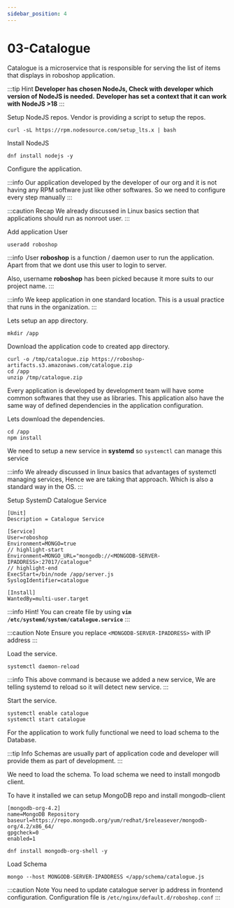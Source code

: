 ```yaml
---
sidebar_position: 4
---
```


# 03-Catalogue

Catalogue is a microservice that is responsible for serving the list of items that displays in roboshop application.

:::tip Hint
**Developer has chosen NodeJs, Check with developer which version of NodeJS is needed.**
**Developer has set a context that it can work with NodeJS >18**
:::

Setup NodeJS repos. Vendor is providing a script to setup the repos. 

```shell 
curl -sL https://rpm.nodesource.com/setup_lts.x | bash
```

Install NodeJS 

```shell 
dnf install nodejs -y
```

Configure the application.

:::info 
Our application developed by the developer of our org and it is not having any RPM software just like other softwares. So we need to configure every step manually
:::

:::caution Recap
We already discussed in Linux basics section that applications should run as nonroot user.
:::

Add application User

```shell 
useradd roboshop
```

:::info 
User **roboshop** is a function / daemon user to run the application. Apart from that we dont use this user to login to server.

Also, username **roboshop** has been picked because it more suits to our project name.
:::

:::info
We keep application in one standard location. This is a usual practice that runs in the organization.
:::

Lets setup an app directory. 

```shell
mkdir /app 
```

Download the application code to created app directory. 

```shell
curl -o /tmp/catalogue.zip https://roboshop-artifacts.s3.amazonaws.com/catalogue.zip 
cd /app 
unzip /tmp/catalogue.zip
```

Every application is developed by development team will have some common softwares that they use as libraries. This application also have the same way of defined dependencies in the application configuration.

Lets download the dependencies. 

```shell 
cd /app 
npm install 
```

We need to setup a new service in **systemd** so `systemctl` can manage this service

:::info
We already discussed in linux basics that advantages of systemctl managing services, Hence we are taking that approach. Which is also a standard way in the OS. 
:::


Setup SystemD Catalogue Service 

```unit file (systemd) title=/etc/systemd/system/catalogue.service
[Unit]
Description = Catalogue Service

[Service]
User=roboshop
Environment=MONGO=true
// highlight-start
Environment=MONGO_URL="mongodb://<MONGODB-SERVER-IPADDRESS>:27017/catalogue"
// highlight-end
ExecStart=/bin/node /app/server.js
SyslogIdentifier=catalogue

[Install]
WantedBy=multi-user.target
```

:::info
Hint! You can create file by using **`vim /etc/systemd/system/catalogue.service`**
:::

:::caution Note
Ensure you replace `<MONGODB-SERVER-IPADDRESS>` with IP address
:::

Load the service.

```shell 
systemctl daemon-reload
```

:::info 
This above command is because we added a new service, We are telling systemd to reload so it will detect new service.
:::

Start the service.

```shell 
systemctl enable catalogue 
systemctl start catalogue
```

For the application to work fully functional we need to load schema to the Database.

:::tip Info
Schemas are usually part of application code and developer will provide them as part of development.
:::

We need to load the schema. To load schema we need to install mongodb client. 

To have it installed we can setup MongoDB repo and install mongodb-client  

``` shell title=/etc/yum.repos.d/mongo.repo
[mongodb-org-4.2]
name=MongoDB Repository
baseurl=https://repo.mongodb.org/yum/redhat/$releasever/mongodb-org/4.2/x86_64/
gpgcheck=0
enabled=1
```

```shell 
dnf install mongodb-org-shell -y
```


Load Schema 

```shell 
mongo --host MONGODB-SERVER-IPADDRESS </app/schema/catalogue.js
```

:::caution Note
You need to update catalogue server ip address in frontend configuration. 
Configuration file is `/etc/nginx/default.d/roboshop.conf` 
:::

